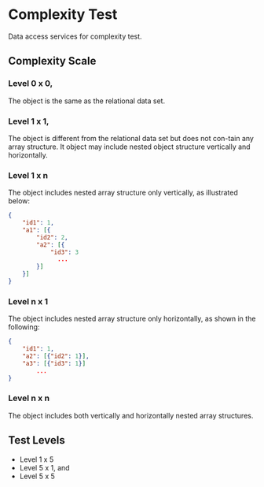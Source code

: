 # Complexity Test

Data access services for complexity test.

## Complexity Scale

### Level 0 x 0, 

The object is the same as the relational data set.

### Level 1 x 1, 

The object is different from the relational data set but does not con-tain any array structure.  It object may include nested object structure vertically and horizontally. 

### Level 1 x n

The object includes nested array structure only vertically, as illustrated below:

```json
{
    "id1": 1,
    "a1": [{
        "id2": 2,
        "a2": [{
            "id3": 3
              ...
        }]
    }]
}
```

### Level n x 1

The object includes nested array structure only horizontally, as shown in the following:

```json
{
    "id1": 1,
    "a2": [{"id2": 1}],
    "a3": [{"id3": 1}]
        ...
}
```

### Level n x n

The object includes both vertically and horizontally nested array structures.


## Test Levels

- Level 1 x 5
- Level 5 x 1, and
- Level 5 x 5

